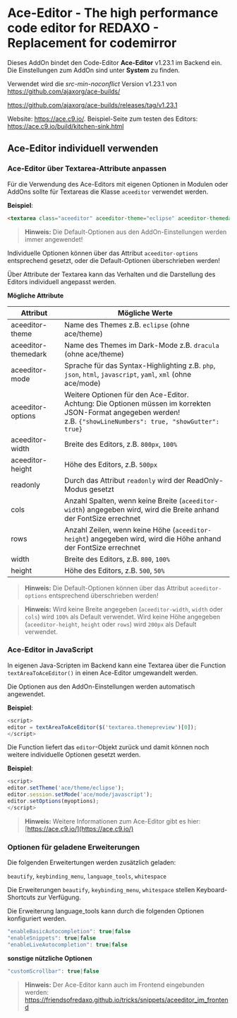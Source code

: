 # Ace-Editor - The high performance code editor for **REDAXO** - Replacement for codemirror

Dieses AddOn bindet den Code-Editor **Ace-Editor** v1.23.1 im Backend ein.
Die Einstellungen zum AddOn sind unter **System** zu finden.

Verwendet wird die *src-min-noconflict* Version v1.23.1 von https://github.com/ajaxorg/ace-builds/

https://github.com/ajaxorg/ace-builds/releases/tag/v1.23.1

Website: https://ace.c9.io/. Beispiel-Seite zum testen des Editors: https://ace.c9.io/build/kitchen-sink.html

## Ace-Editor individuell verwenden

### Ace-Editor über Textarea-Attribute anpassen

Für die Verwendung des Ace-Editors mit eigenen Optionen in Modulen oder AddOns sollte für Textareas die Klasse `aceeditor` verwendet werden.

**Beispiel**:

```html
<textarea class="aceeditor" aceeditor-theme="eclipse" aceeditor-themedark="dracula" aceeditor-mode="php" aceeditor-options='{"showLineNumbers": true, "showGutter": true}'></textarea>
```

> **Hinweis:** Die Default-Optionen aus den AddOn-Einstellungen werden immer angewendet!

Individuelle Optionen können über das Attribut `aceeditor-options` entsprechend gesetzt, oder die Default-Optionen überschrieben werden!

Über Attribute der Textarea kann das Verhalten und die Darstellung des Editors individuell angepasst werden.

**Mögliche Attribute**

| Attribut | Mögliche Werte |
|--------- | -------------- |
| aceeditor-theme | Name des Themes z.B. `eclipse` (ohne ace/theme) |
| aceeditor-themedark | Name des Themes im Dark-Mode z.B. `dracula` (ohne ace/theme) |
| aceeditor-mode | Sprache für das Syntax-Highlighting z.B. `php`, `json`, `html`, `javascript`, `yaml`, `xml` (ohne ace/mode) |
| aceeditor-options | Weitere Optionen für den Ace-Editor.<br>Achtung: Die Optionen müssen im korrekten JSON-Format angegeben werden!<br>z.B. `{"showLineNumbers": true, "showGutter": true}` |
| aceeditor-width | Breite des Editors, z.B. `800px`, `100%` |
| aceeditor-height | Höhe des Editors, z.B. `500px` |
| readonly | Durch das Attribut `readonly` wird der ReadOnly-Modus gesetzt |
| cols | Anzahl Spalten, wenn keine Breite (`aceeditor-width`) angegeben wird, wird die Breite anhand der FontSize errechnet |
| rows | Anzahl Zeilen, wenn keine Höhe (`aceeditor-height`) angegeben wird, wird die Höhe anhand der FontSize errechnet |
| width | Breite des Editors, z.B. `800`, `100%` |
| height | Höhe des Editors, z.B. `500`, `50%` |

> **Hinweis:** Die Default-Optionen können über das Attribut `aceeditor-options` entsprechend überschrieben werden!

> **Hinweis:** Wird keine Breite angegeben (`aceeditor-width`, `width` oder `cols`) wird `100%` als Default verwendet. Wird keine Höhe angegeben (`aceeditor-height`, `height` oder `rows`) wird `200px` als Default verwendet.

### Ace-Editor in JavaScript

In eigenen Java-Scripten im Backend kann eine Textarea über die Function `textAreaToAceEditor()` in einen Ace-Editor umgewandelt werden.

Die Optionen aus den AddOn-Einstellungen werden automatisch angewendet.

**Beispiel**:

```js
<script>
editor = textAreaToAceEditor($('textarea.themepreview')[0]);
</script>
```

Die Function liefert das `editor`-Objekt zurück und damit können noch weitere individuelle Optionen gesetzt werden.

**Beispiel**:

```js
<script>
editor.setTheme('ace/theme/eclipse');
editor.session.setMode('ace/mode/javascript');
editor.setOptions(myoptions);
</script>
```

> **Hinweis:** Weitere Informationen zum Ace-Editor gibt es hier: [https://ace.c9.io/](https://ace.c9.io/)

### Optionen für geladene Erweiterungen

Die folgenden Erweitertungen werden zusätzlich geladen:

`beautify`, `keybinding_menu`, `language_tools`, `whitespace`

Die Erweiterungen `beautify`, `keybinding_menu`, `whitespace` stellen Keyboard-Shortcuts zur Verfügung.

Die Erweiterung language_tools kann durch die folgenden Optionen konfiguriert werden.

```js
"enableBasicAutocompletion": true|false
"enableSnippets": true|false
"enableLiveAutocompletion": true|false
```

**sonstige nützliche Optionen**

```js
"customScrollbar": true|false
```

> **Hinweis:** Der Ace-Editor kann auch im Frontend eingebunden werden: https://friendsofredaxo.github.io/tricks/snippets/aceeditor_im_frontend
